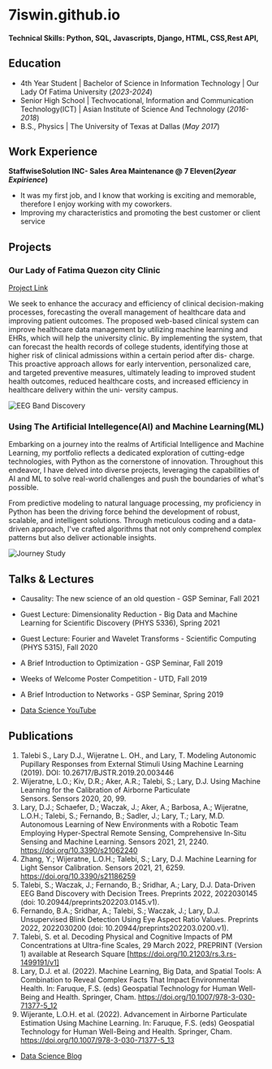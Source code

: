 # 7iswin.github.io

#### Technical Skills: Python, SQL, Javascripts, Django, HTML, CSS,Rest API,

## Education
- 4th Year Student | Bachelor of Science in Information Technology | Our Lady Of Fatima University (_2023-2024_)								       		
- Senior High School |	Techvocational, Information and Communication Technology(ICT)  | Asian Institute of Science And Technology (_2016-2018_)	 			        		
- B.S., Physics | The University of Texas at Dallas (_May 2017_)

## Work Experience
**StaffwiseSolution INC- Sales Area Maintenance @ 7 Eleven(_2year Expirience_)**
- It was my first job, and I know that working is exciting and memorable, therefore I enjoy working with my coworkers.
- Improving my characteristics and promoting the best customer or client service


## Projects
### Our Lady of Fatima Quezon city Clinic
[Project Link](https://universityclinicqc.com/account/?next=/)

We seek to enhance the accuracy and efficiency of clinical decision-making
processes, forecasting the overall management of healthcare data and improving patient
outcomes. The proposed web-based clinical system can improve healthcare data
management by utilizing machine learning and EHRs, which will help the university clinic.
By implementing the system, that can forecast the health records of college students,
identifying those at higher risk of clinical admissions within a certain period after dis-
charge. This proactive approach allows for early intervention, personalized care, and
targeted preventive measures, ultimately leading to improved student health outcomes,
reduced healthcare costs, and increased efficiency in healthcare delivery within the uni-
versity campus.

![EEG Band Discovery](/assets/img/eeg_band_discovery.jpeg)

### Using The Artificial Intellegence(AI) and Machine Learning(ML)

Embarking on a journey into the realms of Artificial Intelligence and Machine Learning, my portfolio reflects a dedicated exploration of cutting-edge technologies, with Python as the cornerstone of innovation. Throughout this endeavor, I have delved into diverse projects, leveraging the capabilities of AI and ML to solve real-world challenges and push the boundaries of what's possible.

From predictive modeling to natural language processing, my proficiency in Python has been the driving force behind the development of robust, scalable, and intelligent solutions. Through meticulous coding and a data-driven approach, I've crafted algorithms that not only comprehend complex patterns but also deliver actionable insights.

![Journey Study](/assets/img/bike_study.jpeg)

## Talks & Lectures
- Causality: The new science of an old question - GSP Seminar, Fall 2021
- Guest Lecture: Dimensionality Reduction - Big Data and Machine Learning for Scientific Discovery (PHYS 5336), Spring 2021
- Guest Lecture: Fourier and Wavelet Transforms - Scientific Computing (PHYS 5315), Fall 2020
- A Brief Introduction to Optimization - GSP Seminar, Fall 2019
- Weeks of Welcome Poster Competition - UTD, Fall 2019
- A Brief Introduction to Networks - GSP Seminar, Spring 2019

- [Data Science YouTube](https://www.youtube.com/channel/UCa9gErQ9AE5jT2DZLjXBIdA)

## Publications
1. Talebi S., Lary D.J., Wijeratne L. OH., and Lary, T. Modeling Autonomic Pupillary Responses from External Stimuli Using Machine Learning (2019). DOI: 10.26717/BJSTR.2019.20.003446
2. Wijeratne, L.O.; Kiv, D.R.; Aker, A.R.; Talebi, S.; Lary, D.J. Using Machine Learning for the Calibration of Airborne Particulate Sensors. Sensors 2020, 20, 99.
3. Lary, D.J.; Schaefer, D.; Waczak, J.; Aker, A.; Barbosa, A.; Wijeratne, L.O.H.; Talebi, S.; Fernando, B.; Sadler, J.; Lary, T.; Lary, M.D. Autonomous Learning of New Environments with a Robotic Team Employing Hyper-Spectral Remote Sensing, Comprehensive In-Situ Sensing and Machine Learning. Sensors 2021, 21, 2240. https://doi.org/10.3390/s21062240
4. Zhang, Y.; Wijeratne, L.O.H.; Talebi, S.; Lary, D.J. Machine Learning for Light Sensor Calibration. Sensors 2021, 21, 6259. https://doi.org/10.3390/s21186259
5. Talebi, S.; Waczak, J.; Fernando, B.; Sridhar, A.; Lary, D.J. Data-Driven EEG Band Discovery with Decision Trees. Preprints 2022, 2022030145 (doi: 10.20944/preprints202203.0145.v1).
6. Fernando, B.A.; Sridhar, A.; Talebi, S.; Waczak, J.; Lary, D.J. Unsupervised Blink Detection Using Eye Aspect Ratio Values. Preprints 2022, 2022030200 (doi: 10.20944/preprints202203.0200.v1).
7. Talebi, S. et al. Decoding Physical and Cognitive Impacts of PM Concentrations at Ultra-fine Scales, 29 March 2022, PREPRINT (Version 1) available at Research Square [https://doi.org/10.21203/rs.3.rs-1499191/v1]
8. Lary, D.J. et al. (2022). Machine Learning, Big Data, and Spatial Tools: A Combination to Reveal Complex Facts That Impact Environmental Health. In: Faruque, F.S. (eds) Geospatial Technology for Human Well-Being and Health. Springer, Cham. https://doi.org/10.1007/978-3-030-71377-5_12
9. Wijerante, L.O.H. et al. (2022). Advancement in Airborne Particulate Estimation Using Machine Learning. In: Faruque, F.S. (eds) Geospatial Technology for Human Well-Being and Health. Springer, Cham. https://doi.org/10.1007/978-3-030-71377-5_13

- [Data Science Blog](https://medium.com/@shawhin)
